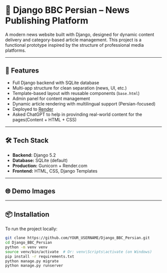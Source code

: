 # 📰 Django BBC Persian – News Publishing Platform

A modern news website built with Django, designed for dynamic content delivery and category-based article management. This project is a functional prototype inspired by the structure of professional media platforms.

---

## 🚀 Features

- Full Django backend with SQLite database
- Multi-app structure for clean separation (news, UI, etc.)
- Template-based layout with reusable components (`base.html`)
- Admin panel for content management
- Dynamic article rendering with multilingual support (Persian-focused)
- Deployed to [Render](https://render.com)
- Asked ChatGPT to help in provinding real-world content for the pages(Content + HTML + CSS)

---

## 🛠️ Tech Stack

- **Backend:** Django 5.2
- **Database:** SQLite (default)
- **Production:** Gunicorn + Render.com
- **Frontend:** HTML, CSS, Django Templates

---

## 🌐 Demo Images



---

## 📦 Installation

To run the project locally:

```bash
git clone https://github.com/YOUR_USERNAME/Django_BBC_Persian.git
cd Django_BBC_Persian
python -m venv venv
source venv/bin/activate  # Or: venv\Scripts\activate (on Windows)
pip install -r requirements.txt
python manage.py migrate
python manage.py runserver
